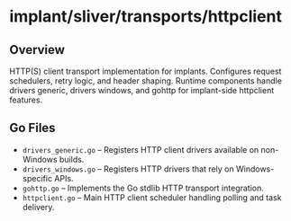 # implant/sliver/transports/httpclient

## Overview

HTTP(S) client transport implementation for implants. Configures request schedulers, retry logic, and header shaping. Runtime components handle drivers generic, drivers windows, and gohttp for implant-side httpclient features.

## Go Files

- `drivers_generic.go` – Registers HTTP client drivers available on non-Windows builds.
- `drivers_windows.go` – Registers HTTP drivers that rely on Windows-specific APIs.
- `gohttp.go` – Implements the Go stdlib HTTP transport integration.
- `httpclient.go` – Main HTTP client scheduler handling polling and task delivery.
